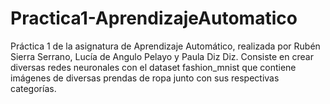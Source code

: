 # Practica1-AprendizajeAutomatico
Práctica 1 de la asignatura de Aprendizaje Automático, realizada por Rubén Sierra Serrano, Lucía de Angulo Pelayo y Paula Diz Diz.
Consiste en crear diversas redes neuronales con el dataset fashion_mnist que contiene imágenes de diversas prendas de ropa junto con sus respectivas categorías.
